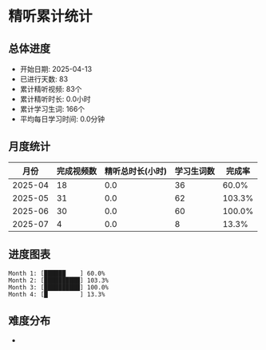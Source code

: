 # 精听累计统计

## 总体进度

- 开始日期: 2025-04-13
- 已进行天数: 83
- 累计精听视频: 83个
- 累计精听时长: 0.0小时
- 累计学习生词: 166个
- 平均每日学习时间: 0.0分钟

## 月度统计

| 月份 | 完成视频数 | 精听总时长(小时) | 学习生词数 | 完成率 |
|-----|-----------|----------------|----------|-------|
| 2025-04 | 18 | 0.0 | 36 | 60.0% |
| 2025-05 | 31 | 0.0 | 62 | 103.3% |
| 2025-06 | 30 | 0.0 | 60 | 100.0% |
| 2025-07 | 4 | 0.0 | 8 | 13.3% |

## 进度图表

```
Month 1: [██████    ] 60.0%
Month 2: [██████████] 103.3%
Month 3: [██████████] 100.0%
Month 4: [█         ] 13.3%
```

## 难度分布

- [简单/中等/困难]: 83 (100.0%)